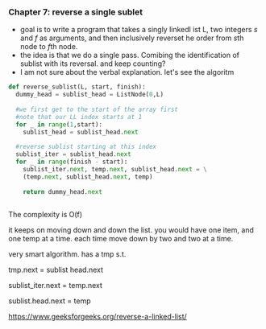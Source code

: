 ### Chapter 7: reverse a single sublet



- goal is to write a program that takes a singly linkedl ist L, two integers $s$ and $f$ as arguments, and then inclusively reverset he order from $s$th node to $f$th node.
- the idea is that we do a single pass. Comibing the identification of sublist with its reversal. and keep counting?
- I am not sure about the verbal explanation. let's see the algoritm

```python
def reverse_sublist(L, start, finish):
  dummy_head = sublist_head = ListNode(0,L)
  
  #we first get to the start of the array first
  #note that our LL index starts at 1
  for _ in range(1,start):
    sublist_head = sublist_head.next
    
  #reverse sublist starting at this index
  sublist_iter = sublist_head.next
  for _ in range(finish - start):
    sublist_iter.next, temp.next, sublist_head.next = \
    (temp.next, sublist_head.next, temp)
   
 	return dummy_head.next
  
```



The complexity is O(f)

it keeps on moving down and down the list. you would have one item, and one temp at a time. each time move down by two and two at a time. 

very smart algorithm. has a tmp s.t.

 tmp.next = sublist head.next

sublist_iter.next = temp.next

sublist.head.next = temp



https://www.geeksforgeeks.org/reverse-a-linked-list/